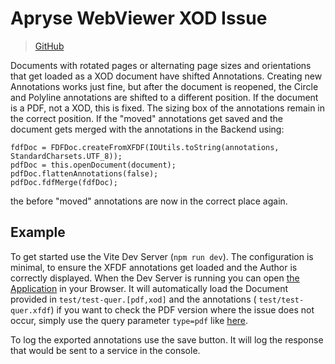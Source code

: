 # Apryse WebViewer XOD Issue

> [GitHub](https://github.com/ApryseSDK/webviewer-ui/issues/1087)

Documents with rotated pages or alternating page sizes and orientations that get loaded as a XOD document have shifted
Annotations. Creating new Annotations works just fine, but after the document is reopened, the Circle and Polyline
annotations are shifted to a different position. If the document is a PDF, not a XOD, this is fixed. The sizing box of
the annotations remain in the correct position. If the "moved" annotations get saved and the document gets merged with
the annotations in the Backend using:

```
fdfDoc = FDFDoc.createFromXFDF(IOUtils.toString(annotations, StandardCharsets.UTF_8));
pdfDoc = this.openDocument(document);
pdfDoc.flattenAnnotations(false);
pdfDoc.fdfMerge(fdfDoc);
```

the before "moved" annotations are now in the correct place again.

## Example

To get started use the Vite Dev Server (`npm run dev`). The configuration is minimal, to ensure the XFDF annotations get
loaded and the Author is correctly displayed. When the Dev Server is running you can
open [the Application](http://localhost:5173/) in your
Browser. It will automatically load the Document provided in `test/test-quer.[pdf,xod]` and the annotations (
`test/test-quer.xfdf`) if you want to check the PDF version where the issue does not occur, simply use the query
parameter `type=pdf` like [here](http://localhost:5173/?type=pdf).

To log the exported annotations use the save button. It will log the response that would be sent to a service in the
console.